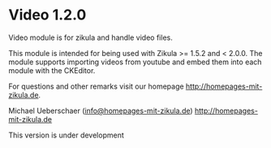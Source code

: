 # Video 1.2.0

Video module is for zikula and handle video files.

This module is intended for being used with Zikula >= 1.5.2 and < 2.0.0.
The module supports importing videos from youtube and embed them into each module
with the CKEditor.

For questions and other remarks visit our homepage http://homepages-mit-zikula.de.

Michael Ueberschaer (info@homepages-mit-zikula.de)
http://homepages-mit-zikula.de

This version is under development
